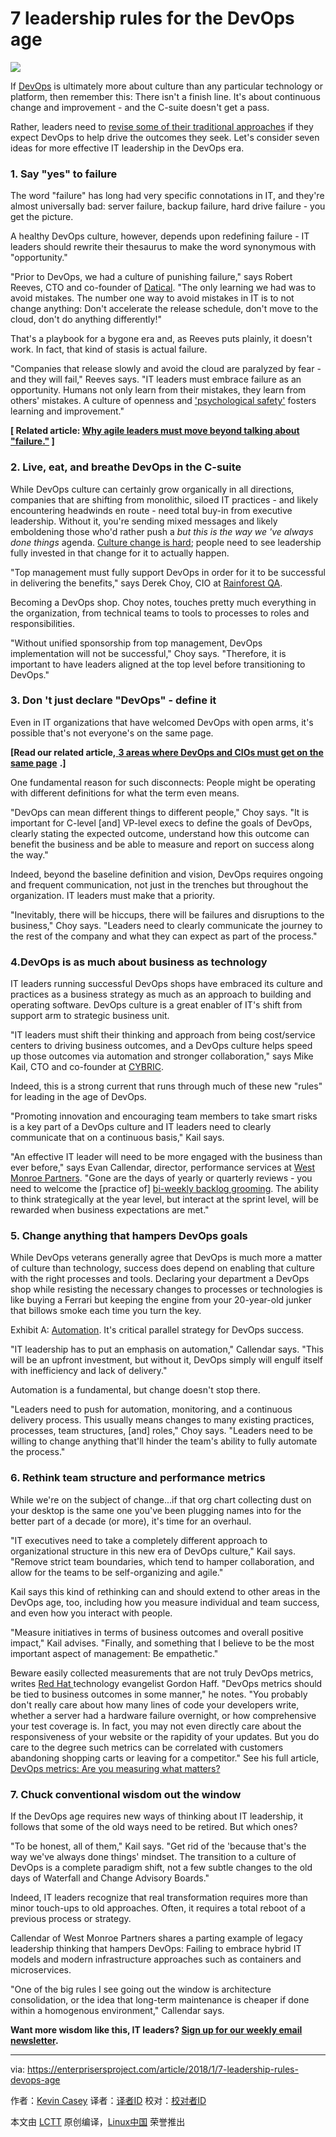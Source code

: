 7 leadership rules for the DevOps age
======

![](https://enterprisersproject.com/sites/default/files/styles/620x350/public/images/CIO_DigitalAcumen_2.png?itok=TGeMQYs4)

If [DevOps][1] is ultimately more about culture than any particular technology or platform, then remember this: There isn't a finish line. It's about continuous change and improvement - and the C-suite doesn't get a pass.

Rather, leaders need to [revise some of their traditional approaches][2] if they expect DevOps to help drive the outcomes they seek. Let's consider seven ideas for more effective IT leadership in the DevOps era.

### 1. Say "yes" to failure

The word "failure" has long had very specific connotations in IT, and they're almost universally bad: server failure, backup failure, hard drive failure - you get the picture.

A healthy DevOps culture, however, depends upon redefining failure - IT leaders should rewrite their thesaurus to make the word synonymous with "opportunity."

"Prior to DevOps, we had a culture of punishing failure," says Robert Reeves, CTO and co-founder of [Datical][3]. "The only learning we had was to avoid mistakes. The number one way to avoid mistakes in IT is to not change anything: Don't accelerate the release schedule, don't move to the cloud, don't do anything differently!"

That's a playbook for a bygone era and, as Reeves puts plainly, it doesn't work. In fact, that kind of stasis is actual failure.

"Companies that release slowly and avoid the cloud are paralyzed by fear - and they will fail," Reeves says. "IT leaders must embrace failure as an opportunity. Humans not only learn from their mistakes, they learn from others' mistakes. A culture of openness and ['psychological safety'][4] fosters learning and improvement."

**[ Related article: [Why agile leaders must move beyond talking about "failure."][5] ]**

### 2. Live, eat, and breathe DevOps in the C-suite

While DevOps culture can certainly grow organically in all directions, companies that are shifting from monolithic, siloed IT practices - and likely encountering headwinds en route - need total buy-in from executive leadership. Without it, you're sending mixed messages and likely emboldening those who'd rather push a _but this is the way we 've always done things_ agenda. [Culture change is hard][6]; people need to see leadership fully invested in that change for it to actually happen.

"Top management must fully support DevOps in order for it to be successful in delivering the benefits," says Derek Choy, CIO at [Rainforest QA][7].

Becoming a DevOps shop. Choy notes, touches pretty much everything in the organization, from technical teams to tools to processes to roles and responsibilities.

"Without unified sponsorship from top management, DevOps implementation will not be successful," Choy says. "Therefore, it is important to have leaders aligned at the top level before transitioning to DevOps."

### 3. Don 't just declare "DevOps" - define it

Even in IT organizations that have welcomed DevOps with open arms, it's possible that's not everyone's on the same page.

**[Read our related article,**[ **3 areas where DevOps and CIOs must get on the same page**][8] **.]**

One fundamental reason for such disconnects: People might be operating with different definitions for what the term even means.

"DevOps can mean different things to different people," Choy says. "It is important for C-level [and] VP-level execs to define the goals of DevOps, clearly stating the expected outcome, understand how this outcome can benefit the business and be able to measure and report on success along the way."

Indeed, beyond the baseline definition and vision, DevOps requires ongoing and frequent communication, not just in the trenches but throughout the organization. IT leaders must make that a priority.

"Inevitably, there will be hiccups, there will be failures and disruptions to the business," Choy says. "Leaders need to clearly communicate the journey to the rest of the company and what they can expect as part of the process."

### 4.DevOps is as much about business as technology

IT leaders running successful DevOps shops have embraced its culture and practices as a business strategy as much as an approach to building and operating software. DevOps culture is a great enabler of IT's shift from support arm to strategic business unit.

"IT leaders must shift their thinking and approach from being cost/service centers to driving business outcomes, and a DevOps culture helps speed up those outcomes via automation and stronger collaboration," says Mike Kail, CTO and co-founder at [CYBRIC][9].

Indeed, this is a strong current that runs through much of these new "rules" for leading in the age of DevOps.

"Promoting innovation and encouraging team members to take smart risks is a key part of a DevOps culture and IT leaders need to clearly communicate that on a continuous basis," Kail says.

"An effective IT leader will need to be more engaged with the business than ever before," says Evan Callendar, director, performance services at [West Monroe Partners][10]. "Gone are the days of yearly or quarterly reviews - you need to welcome the [practice of] [bi-weekly backlog grooming][11]. The ability to think strategically at the year level, but interact at the sprint level, will be rewarded when business expectations are met."

### 5. Change anything that hampers DevOps goals


While DevOps veterans generally agree that DevOps is much more a matter of culture than technology, success does depend on enabling that culture with the right processes and tools. Declaring your department a DevOps shop while resisting the necessary changes to processes or technologies is like buying a Ferrari but keeping the engine from your 20-year-old junker that billows smoke each time you turn the key.

Exhibit A: [Automation][12]. It's critical parallel strategy for DevOps success.

"IT leadership has to put an emphasis on automation," Callendar says. "This will be an upfront investment, but without it, DevOps simply will engulf itself with inefficiency and lack of delivery."

Automation is a fundamental, but change doesn't stop there.

"Leaders need to push for automation, monitoring, and a continuous delivery process. This usually means changes to many existing practices, processes, team structures, [and] roles," Choy says. "Leaders need to be willing to change anything that'll hinder the team's ability to fully automate the process."

### 6. Rethink team structure and performance metrics

While we're on the subject of change...if that org chart collecting dust on your desktop is the same one you've been plugging names into for the better part of a decade (or more), it's time for an overhaul.

"IT executives need to take a completely different approach to organizational structure in this new era of DevOps culture," Kail says. "Remove strict team boundaries, which tend to hamper collaboration, and allow for the teams to be self-organizing and agile."

Kail says this kind of rethinking can and should extend to other areas in the DevOps age, too, including how you measure individual and team success, and even how you interact with people.

"Measure initiatives in terms of business outcomes and overall positive impact," Kail advises. "Finally, and something that I believe to be the most important aspect of management: Be empathetic."

Beware easily collected measurements that are not truly DevOps metrics, writes [Red Hat ][13]technology evangelist Gordon Haff. "DevOps metrics should be tied to business outcomes in some manner," he notes. "You probably don't really care about how many lines of code your developers write, whether a server had a hardware failure overnight, or how comprehensive your test coverage is. In fact, you may not even directly care about the responsiveness of your website or the rapidity of your updates. But you do care to the degree such metrics can be correlated with customers abandoning shopping carts or leaving for a competitor." See his full article, [DevOps metrics: Are you measuring what matters?][14]

### 7. Chuck conventional wisdom out the window

If the DevOps age requires new ways of thinking about IT leadership, it follows that some of the old ways need to be retired. But which ones?

"To be honest, all of them," Kail says. "Get rid of the 'because that's the way we've always done things' mindset. The transition to a culture of DevOps is a complete paradigm shift, not a few subtle changes to the old days of Waterfall and Change Advisory Boards."

Indeed, IT leaders recognize that real transformation requires more than minor touch-ups to old approaches. Often, it requires a total reboot of a previous process or strategy.

Callendar of West Monroe Partners shares a parting example of legacy leadership thinking that hampers DevOps: Failing to embrace hybrid IT models and modern infrastructure approaches such as containers and microservices.

"One of the big rules I see going out the window is architecture consolidation, or the idea that long-term maintenance is cheaper if done within a homogenous environment," Callendar says.

**Want more wisdom like this, IT leaders? [Sign up for our weekly email newsletter][15].**

--------------------------------------------------------------------------------

via: https://enterprisersproject.com/article/2018/1/7-leadership-rules-devops-age

作者：[Kevin Casey][a]
译者：[译者ID](https://github.com/译者ID)
校对：[校对者ID](https://github.com/校对者ID)

本文由 [LCTT](https://github.com/LCTT/TranslateProject) 原创编译，[Linux中国](https://linux.cn/) 荣誉推出

[a]:https://enterprisersproject.com/user/kevin-casey
[1]:https://enterprisersproject.com/tags/devops
[2]:https://enterprisersproject.com/article/2017/7/devops-requires-dumping-old-it-leadership-ideas
[3]:https://www.datical.com/
[4]:https://rework.withgoogle.com/guides/understanding-team-effectiveness/steps/foster-psychological-safety/
[5]:https://enterprisersproject.com/article/2017/10/why-agile-leaders-must-move-beyond-talking-about-failure?sc_cid=70160000000h0aXAAQ
[6]:https://enterprisersproject.com/article/2017/10/how-beat-fear-and-loathing-it-change
[7]:https://www.rainforestqa.com/
[8]:https://enterprisersproject.com/article/2018/1/3-areas-where-devops-and-cios-must-get-same-page
[9]:https://www.cybric.io/
[10]:http://www.westmonroepartners.com/
[11]:https://www.scrumalliance.org/community/articles/2017/february/product-backlog-grooming
[12]:https://www.redhat.com/en/topics/automation?intcmp=701f2000000tjyaAAA
[13]:https://www.redhat.com/en?intcmp=701f2000000tjyaAAA
[14]:https://enterprisersproject.com/article/2017/7/devops-metrics-are-you-measuring-what-matters
[15]:https://enterprisersproject.com/email-newsletter?intcmp=701f2000000tsjPAAQ
